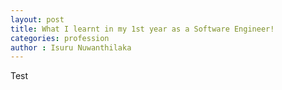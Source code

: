 ```yaml
---
layout: post
title: What I learnt in my 1st year as a Software Engineer!
categories: profession
author : Isuru Nuwanthilaka
---
```


Test
